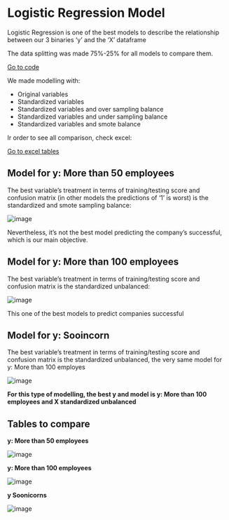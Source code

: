 # Logistic Regression Model

Logistic Regression is one of the best models to describe the relationship between our 3 binaries ‘y’ and the ‘X’ dataframe

The data splitting was made 75%-25% for all models to compare them.

[Go to code](./Resources/code/Logistic_Regression.ipynb)

We made modelling with:
* Original variables
* Standardized variables
* Standardized variables and over sampling balance
* Standardized variables and under sampling balance
* Standardized variables and smote balance

Ir order to see all comparison, check excel:

[Go to excel tables](https://docs.google.com/spreadsheets/u/0/d/1cFZc4ISbJDTvYpu_S6wJDyXT1iPH0u25GLkIhLEXLw8/edit)

## Model for y: More than 50 employees

The best variable’s treatment in terms of training/testing score and confusion matrix (in other models the predictions of ‘1’ is worst) is the standardized and smote sampling balance:

![image](https://user-images.githubusercontent.com/85086918/142784117-a821a1a5-e685-4471-bf72-e84cd08809a5.png)

Nevertheless, it’s not the best model predicting the company’s successful, which is our main objective.

## Model for y: More than 100 employees

The best variable’s treatment in terms of training/testing score and confusion matrix is the standardized unbalanced:

![image](https://user-images.githubusercontent.com/85086918/142784155-aa7efc1a-3856-498a-842b-31437627e320.png)

This one of the best models to predict companies successful

## Model for y: Sooincorn

The best variable’s treatment in terms of training/testing score and confusion matrix is the standardized unbalanced, the very same model for y: More than 100 employes

![image](https://user-images.githubusercontent.com/85086918/142784187-d1e14656-475d-48df-b963-d137ba407988.png)

**For this type of modelling, the best y and model is y: More than 100 employees and X standardized unbalanced**

## Tables to compare

**y: More than 50 employees**

![image](https://user-images.githubusercontent.com/85086918/142785890-5731ada7-6fed-45d8-bedb-0584ba5172c1.png)

**y: More than 100 employees**

![image](https://user-images.githubusercontent.com/85086918/142785921-4c049afd-96d7-4238-a0ac-64ed156d8e73.png)


**y Soonicorns**

![image](https://user-images.githubusercontent.com/85086918/142785941-78d7b683-2b4e-44ff-80c4-39e919feae34.png)
